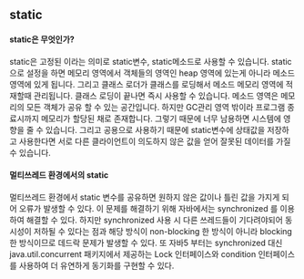 ## static

#### static은 무엇인가?
static은 고정된 이라는 의미로 static변수, static메소드로 사용할 수 있습니다.
static으로 설정을 하면 메모리 영역에서 객체들의 영역인 heap 영역에 있는게 아니라 메소드 영역에 있게 됩니다. 
그리고 클래스 로더가 클래스를 로딩해서 메소드 메모리 영역에 적재할때 관리됩니다. 클래스 로딩이 끝나면 즉시 사용할 수 있습니다.
메소드 영역은 메모리의 모든 객체가 공유 할 수 있는 공간입니다.
하지만 GC관리 영역 밖이라 프로그램 종료시까지 메모리가 할당된 채로 존재합니다. 그렇기 때문에 너무 남용하면 시스템에 영향을 줄 수 있습니다.
그리고 공용으로 사용하기 때문에 static변수에 상태값을 저장하고 사용한다면 서로 다른 클라이언트이 의도하지 않은 값을 얻어 잘못된 데이터를 가질 수 있습니다.

#### 멀티쓰레드 환경에서의 static
멀티쓰레드 환경에서 static 변수를 공유하면 원하지 않은 값이나 틀린 값을 가지게 되어 오류가 발생할 수 있다.
이 문제를 해결하기 위해 자바에서는 synchronized 를 이용하여 해결할 수 있다.
하지만 synchronized 사용 시 다른 쓰레드들이 기다려야되어 동시성이 저하될 수 있다는 점과
해당 방식이 non-blocking 한 방식이 아니라 blocking 한 방식이므로 데드락 문제가 발생할 수 있다.
또 자바5 부터는 synchronized 대신 java.util.concurrent 패키지에서 제공하는 Lock 인터페이스와 condition 인터페이스를 
사용하여 더 유연하게 동기화를 구현할 수 있다.
